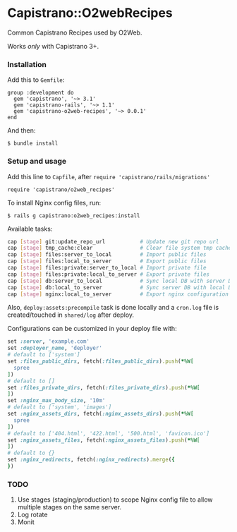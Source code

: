 # Capistrano::O2webRecipes

Common Capistrano Recipes used by O2Web.

Works *only* with Capistrano 3+.

### Installation

Add this to `Gemfile`:

    group :development do
      gem 'capistrano', '~> 3.1'
      gem 'capistrano-rails', '~> 1.1'
      gem 'capistrano-o2web-recipes', '~> 0.0.1'
    end

And then:

    $ bundle install

### Setup and usage

Add this line to `Capfile`, after `require 'capistrano/rails/migrations'`

    require 'capistrano/o2web_recipes'
    
To install Nginx config files, run:

    $ rails g capistrano:o2web_recipes:install
    
Available tasks:

```bash
cap [stage] git:update_repo_url           # Update new git repo url
cap [stage] tmp_cache:clear               # Clear file system tmp cache
cap [stage] files:server_to_local         # Import public files
cap [stage] files:local_to_server         # Export public files
cap [stage] files:private:server_to_local # Import private file
cap [stage] files:private:local_to_server # Export private files
cap [stage] db:server_to_local            # Sync local DB with server DB
cap [stage] db:local_to_server            # Sync server DB with local DB
cap [stage] nginx:local_to_server         # Export nginx configuration files
```

Also, `deploy:assets:precompile` task is done locally and a `cron.log` file is created/touched in `shared/log` after deploy.

Configurations can be customized in your deploy file with:

```ruby
set :server, 'example.com'
set :deployer_name, 'deployer'
# default to ['system']
set :files_public_dirs, fetch(:files_public_dirs).push(*%W[
  spree
])
# default to []
set :files_private_dirs, fetch(:files_private_dirs).push(*%W[
])
set :nginx_max_body_size, '10m'
# default to ['system', 'images']
set :nginx_assets_dirs, fetch(:nginx_assets_dirs).push(*%W[
  spree
])
# default to ['404.html', '422.html', '500.html', 'favicon.ico']
set :nginx_assets_files, fetch(:nginx_assets_files).push(*%W[
])
# default to {}
set :nginx_redirects, fetch(:nginx_redirects).merge({
})
```

### TODO

1. Use stages (staging/production) to scope Nginx config file to allow multiple stages on the same server.
1. Log rotate
1. Monit
